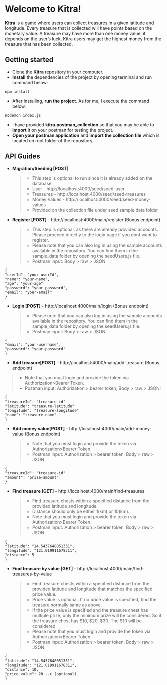 # Welcome to Kitra!

**Kitra** is a game where users can collect treasures in a given latitude and longitude. Every treasure that is collected will have points based on the monetary value. A treasure may have more than one money value, it depends on the user’s luck. Kitra users may get the highest money from the treasure that has been collected.

## Getting started

- Clone the **Kitra** repository in your computer.
- **Install** the dependencies of the project by opening terminal and run command below:

```
npm install
```

- After installing, **run the project**. As for me, I execute the command below.

```
nodemon index.js
```

- I have provided **kitra.postman_collection** so that you may be able to **import** it on your postman for testing the project.
- **Open your postman application** and **import the collection file** which is located on root folder of the repository.

## API Guides

- **Migration/Seeding [POST]**

  > - This step is optional to run since it is already added on the database
  > - User - http://localhost:4000/seed/seed-user
  > - Treasures - http://localhost:4000/seed/seed-treasures
  > - Money Values - http://localhost:4000/seed/seed-money-values
  > - Provided on the collection file under seed sample data folder

- **Register [POST]** - http://localhost:4000/main/register (Bonus endpoint)
  > - This step is optional, as there are already provided accounts. Please proceed directly to the login page if you dont want to register.
  > - Please note that you can also log in using the sample accounts available in the repository. You can find them in the sample_data folder by opening the seedUsers.js file.
  > - Postman input: Body > raw > JSON

```
{
"userId": "your-userId",
"name": "your-name",
"age": "your-age"
"password": "your-password",
"email": "your-email"
}
```

- **Login [POST]** - http://localhost:4000/main/login (Bonus endpoint)
  > - Please note that you can also log in using the sample accounts available in the repository. You can find them in the sample_data folder by opening the seedUsers.js file.
  > - Postman input: Body > raw > JSON

```
{
"email": "your-username",
"password": "your-password"
}
```

- **Add treasure[POST]** - http://localhost:4000/main/add-treasure (Bonus endpoint)

> - Note that you must login and provide the token via Authorization>Bearer Token.
> - Postman input: Authorization > bearer token, Body > raw > JSON:

```
{
"treasureId": "treasure-id"
"latitude": "treasure-latitude"
"longitude": "treasure-longitude"
"name": "treasure-name"
}
```

- **Add money value[POST]** - http://localhost:4000/main/add-money-value (Bonus endpoint)
  > - Note that you must login and provide the token via Authorization>Bearer Token.
  > - Postman input: Authorization > bearer token, Body > raw > JSON

```
{
"treasureId": "treasure-id"
"amount": "prize-amount"
}
```

- **Find treasure [GET]** - http://localhost:4000/main/find-treasures
  > - Find treasure chests within a specified distance from the provided latitude and longitude
  > - Distance should only be either 1(km) or 10(km).
  > - Note that you must login and provide the token via Authorization>Bearer Token.
  > - Postman input: Authorization > bearer token, Body > raw > JSON

```
{
"latitude": "14.5437648051331",
"longitude": "121.019911678311",
"distance": 5
}
```

- **Find treasure by value [GET]** - http://localhost:4000/main/find-treasures-by-value
  > - Find treasure chests within a specified distance from the provided latitude and longitude that matches the specified price value.
  > - Price value is optional. If no price value is specified, find the treasure normally same as above.
  > - If the price value is specified and the treasure chest has multiple prize, only the minimum prize will be considered. So if the treasure chest has $10, $20, $30. The $10 will be considered.
  > - Please note that you must login and provide the token via Authorization>Bearer Token.
  > - Postman input: Authorization > bearer token, Body > raw > JSON

```
{
"latitude": "14.5437648051331",
"longitude": "121.019911678311",
"distance": 10,
"price_value": 20 --> (optional)
}

```
